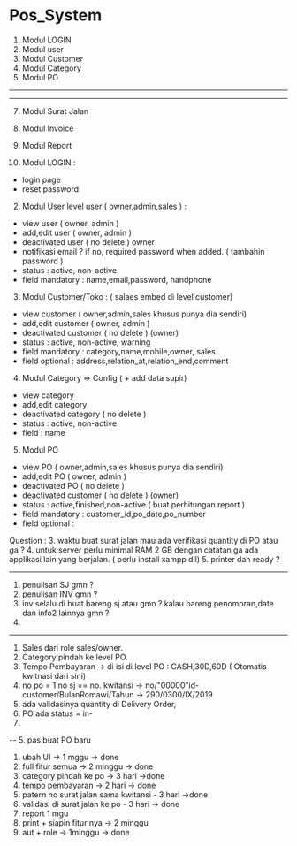 # Pos_System

1. Modul LOGIN
2. Modul user
3. Modul Customer
4. Modul Category
5. Modul PO
--------------------------
----------------------------
7. Modul Surat Jalan
8. Modul Invoice
9. Modul Report



1. Modul LOGIN :
- login page
- reset password

2. Modul User level user ( owner,admin,sales ) :
- view user ( owner, admin )
- add,edit user  ( owner, admin )
- deactivated user ( no delete ) owner
- notifikasi email ? if no, required password when added. ( tambahin password )
- status : active, non-active
- field mandatory : name,email,password, handphone

3. Modul Customer/Toko : ( salaes embed di level customer)
- view customer ( owner,admin,sales khusus punya dia sendiri)
- add,edit customer ( owner, admin )
- deactivated customer ( no delete ) (owner)
- status : active, non-active, warning
- field mandatory : category,name,mobile,owner, sales
- field optional : address,relation_at,relation_end,comment

4. Modul Category => Config ( + add data supir)
- view category
- add,edit category 
- deactivated category ( no delete )
- status : active, non-active
- field : name

5. Modul PO 
- view PO ( owner,admin,sales khusus punya dia sendiri)
- add,edit PO  ( owner, admin )
- deactivated PO ( no delete ) 
- deactivated customer ( no delete ) (owner)
- status : active,finished,non-active ( buat perhitungan report )
- field mandatory : customer_id,po_date,po_number
- field optional : 


Question :
3. waktu buat surat jalan mau ada verifikasi quantity di PO atau ga ?
4. untuk server perlu minimal RAM 2 GB dengan catatan ga ada applikasi lain yang berjalan. ( perlu install xampp dll)
5. printer dah ready ?









-----------------------
1. penulisan SJ gmn ?
2. penulisan INV gmn ?
3. inv selalu di buat bareng sj atau gmn ? kalau bareng penomoran,date dan info2 lainnya gmn ?
4. 

----------------------
1. Sales dari role sales/owner.
2. Category pindah ke level PO.
3. Tempo Pembayaran -> di isi di level PO : CASH,30D,60D ( Otomatis kwitnasi dari sini)
4. no po = 1
   no sj == no. kwitansi -> no/"00000"id-customer/BulanRomawi/Tahun -> 290/0300/IX/2019
5. ada validasinya quantity di Delivery Order, 
6. PO ada status = in-
7. 
-- 5. pas buat PO baru


1. ubah UI -> 1 mggu -> done
2. full fitur semua -> 2 minggu -> done
3. category pindah ke po -> 3 hari ->done
4. tempo pembayaran -> 2 hari -> done
5. patern no surat jalan sama kwitansi - 3 hari ->done 
6. validasi di surat jalan ke po - 3 hari -> done
7. report 1 mgu
8. print + siapin fitur nya -> 2 minggu
9. aut + role ->  1minggu -> done
